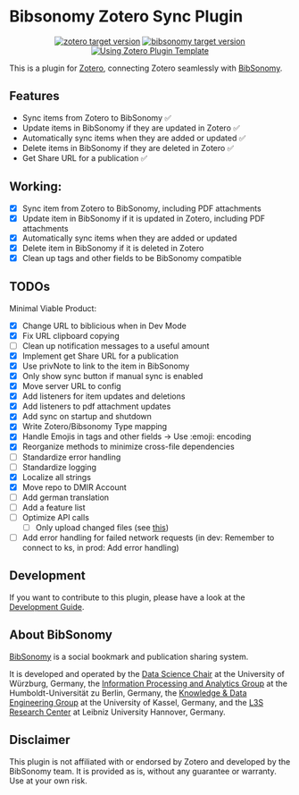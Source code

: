 # Bibsonomy Zotero Sync Plugin

<p align="center">
  <a href="https://www.zotero.org"><img src="https://img.shields.io/badge/Zotero-7-green?style=flat-square&logo=zotero&logoColor=CC2936" alt="zotero target version"></a>
  <a href="https://www.bibsonomy.org"><img src="https://custom-icon-badges.demolab.com/badge/Bibsonomy-4-blue?style=flat-square&logo=bibsonomy" alt="bibsonomy target version"></a>
  <a href="https://github.com/windingwind/zotero-plugin-template"><img src="https://img.shields.io/badge/Using-Zotero%20Plugin%20Template-blue?style=flat-square&logo=github" alt="Using Zotero Plugin Template"></a>
</p>

This is a plugin for [Zotero](https://www.zotero.org/), connecting Zotero seamlessly with [BibSonomy](https://www.bibsonomy.org/).

## Features

- Sync items from Zotero to BibSonomy ✅
- Update items in BibSonomy if they are updated in Zotero ✅
- Automatically sync items when they are added or updated ✅
- Delete items in BibSonomy if they are deleted in Zotero ✅
- Get Share URL for a publication ✅


## Working: 
- [x] Sync item from Zotero to BibSonomy, including PDF attachments
- [x] Update item in BibSonomy if it is updated in Zotero, including PDF attachments 
- [x] Automatically sync items when they are added or updated
- [x] Delete item in BibSonomy if it is deleted in Zotero
- [x] Clean up tags and other fields to be BibSonomy compatible

## TODOs

Minimal Viable Product: 
- [X] Change URL to biblicious when in Dev Mode 
- [X] Fix URL clipboard copying 
- [ ] Clean up notification messages to a useful amount
- [x] Implement get Share URL for a publication
- [x] Use privNote to link to the item in BibSonomy
- [x] Only show sync button if manual sync is enabled
- [x] Move server URL to config
- [x] Add listeners for item updates and deletions
- [x] Add listeners to pdf attachment updates
- [x] Add sync on startup and shutdown
- [X] Write Zotero/Bibsonomy Type mapping
- [X] Handle Emojis in tags and other fields -> Use :emoji: encoding
- [X] Reorganize methods to minimize cross-file dependencies
- [ ] Standardize error handling
- [ ] Standardize logging
- [X] Localize all strings
- [x] Move repo to DMIR Account
- [ ] Add german translation
- [ ] Add a feature list
- [ ] Optimize API calls
    - [ ] Only upload changed files (see [this](https://vscode.dev/github/tomvoelker/bibsonomy-zotero-connector/blob/main/src/modules/bibsonomyAPI.ts#L111))
- [ ] Add error handling for failed network requests (in dev: Remember to connect to ks, in prod: Add error handling)

## Development
If you want to contribute to this plugin, please have a look at the [Development Guide](./DEVELOPMENT.md).

## About BibSonomy

[BibSonomy](https://www.bibsonomy.org/) is a social bookmark and publication sharing system. 

It is developed and operated by 
the [Data Science Chair](https://www.informatik.uni-wuerzburg.de/datascience/home/) at the University of Würzburg, Germany,
the [Information Processing and Analytics Group](https://www.ibi.hu-berlin.de/en/research/Information-processing/) at the Humboldt-Universität zu Berlin, Germany,
the [Knowledge & Data Engineering Group](https://www.kde.cs.uni-kassel.de/) at the University of Kassel, Germany, and
the [L3S Research Center](https://www.l3s.de/) at Leibniz University Hannover, Germany.

## Disclaimer
This plugin is not affiliated with or endorsed by Zotero and developed by the BibSonomy team. It is provided as is, without any guarantee or warranty. Use at your own risk.